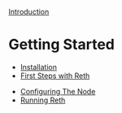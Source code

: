 [Introduction](./README.md)

# Getting Started

- [Installation](./installation.md)
- [First Steps with Reth]()
<!-- An overview of all the flags, how they work and how to configure the node   -->
- [Configuring The Node]()
- [Running Reth]()
